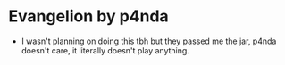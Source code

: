 # Evangelion by p4nda
 - I wasn't planning on doing this tbh but they passed me the jar, p4nda doesn't care, it literally doesn't play anything.
